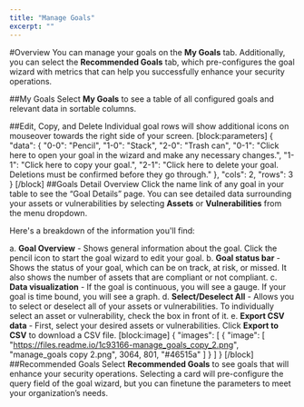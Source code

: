 ```yaml
---
title: "Manage Goals"
excerpt: ""
---
```

#Overview
You can manage your goals on the **My Goals** tab. Additionally, you can select the **Recommended Goals** tab, which pre-configures the goal wizard with metrics that can help you successfully enhance your security operations. 

##My Goals
Select **My Goals** to see a table of all configured goals and relevant data in sortable columns. 

##Edit, Copy, and Delete
Individual goal rows will show additional icons on mouseover towards the right side of your screen.
[block:parameters]
{
  "data": {
    "0-0": "Pencil",
    "1-0": "Stack",
    "2-0": "Trash can",
    "0-1": "Click here to open your goal in the wizard and make any necessary changes.",
    "1-1": "Click here to copy your goal.",
    "2-1": "Click here to delete your goal. Deletions must be confirmed before they go through."
  },
  "cols": 2,
  "rows": 3
}
[/block]
##Goals Detail Overview
Click the name link of any goal in your table to see the “Goal Details” page. You can see detailed data surrounding your assets or vulnerabilities by selecting **Assets** or **Vulnerabilities** from the menu dropdown. 

Here's a breakdown of the information you'll find: 

a. **Goal Overview** - Shows general information about the goal. Click the pencil icon to start the goal wizard to edit your goal. 
b. **Goal status bar** - Shows the status of your goal, which can be on track, at risk, or missed. It also shows the number of assets that are compliant or not compliant. 
c. **Data visualization** - If the goal is continuous, you will see a gauge. If your goal is time bound, you will see a graph. 
d. **Select/Deselect All** - Allows you to select or deselect all of your assets or vulnerabilities. To individually select an asset or vulnerability, check the box in front of it. 
e. **Export CSV data** - First, select your desired assets or vulnerabilities. Click **Export to CSV** to download a CSV file. 
[block:image]
{
  "images": [
    {
      "image": [
        "https://files.readme.io/1c93166-manage_goals_copy_2.png",
        "manage_goals copy 2.png",
        3064,
        801,
        "#46515a"
      ]
    }
  ]
}
[/block]
##Recommended Goals
Select **Recommended Goals** to see goals that will enhance your security operations. Selecting a card will pre-configure the query field of the goal wizard, but you can finetune the parameters to meet your organization’s needs.